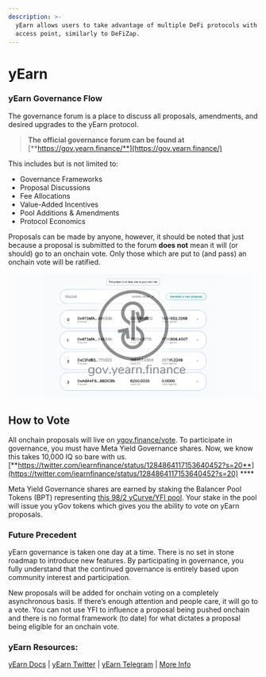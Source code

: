 ```yaml
---
description: >-
  yEarn allows users to take advantage of multiple DeFi protocols with one
  access point, similarly to DeFiZap.
---
```


# yEarn

### **yEarn Governance Flow** <a id="4ce3"></a>

The governance forum is a place to discuss all proposals, amendments, and desired upgrades to the yEarn protocol. 

> **The official governance forum can be found at** [**https://gov.yearn.finance/**](https://gov.yearn.finance/)

This includes but is not limited to:

* Governance Frameworks
* Proposal Discussions
* Fee Allocations
* Value-Added Incentives
* Pool Additions & Amendments
* Protocol Economics

Proposals can be made by anyone, however, it should be noted that just because a proposal is submitted to the forum **does not** mean it will \(or should\) go to an onchain vote. Only those which are put to \(and pass\) an onchain vote will be ratified.

![](../../.gitbook/assets/image%20%284%29.png)

## **How to Vote** <a id="865e"></a>

All onchain proposals will live on [ygov.finance/vote](https://ygov.finance/vote). To participate in governance, you must have Meta Yield Governance shares. Now, we know this takes 10,000 IQ so bare with us.  
[**https://twitter.com/iearnfinance/status/1284864117153640452?s=20**](https://twitter.com/iearnfinance/status/1284864117153640452?s=20) ****

Meta Yield Governance shares are earned by staking the Balancer Pool Tokens \(BPT\) representing [this 98/2 yCurve/YFI pool](https://pools.balancer.exchange/#/pool/0x95C4B6C7CfF608c0CA048df8b81a484aA377172B). Your stake in the pool will issue you yGov tokens which gives you the ability to vote on yEarn proposals.

### **Future Precedent** <a id="5e3a"></a>

yEarn governance is taken one day at a time. There is no set in stone roadmap to introduce new features. By participating in governance, you fully understand that the continued governance is entirely based upon community interest and participation.

New proposals will be added for onchain voting on a completely asynchronous basis. If there’s enough attention and people care, it will go to a vote. You can not use YFI to influence a proposal being pushed onchain and there is no formal framework \(to date\) for what dictates a proposal being eligible for an onchain vote.

### yEarn Resources: <a id="4bef"></a>

[yEarn Docs](https://docs.yearn.finance/) \| [yEarn Twitter](https://twitter.com/iearnfinance) \| [yEarn Telegram](https://t.me/iearnfinance) \| [More Info](https://yieldfarming.info/ygov_vote/)

